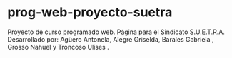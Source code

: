 # prog-web-proyecto-suetra
Proyecto de curso programado web. Página para el Sindicato S.U.E.T.R.A. Desarrollado por:  Agüero Antonela,  Alegre Griselda,  Barales Gabriela ,  Grosso Nahuel  y Troncoso Ulises .
